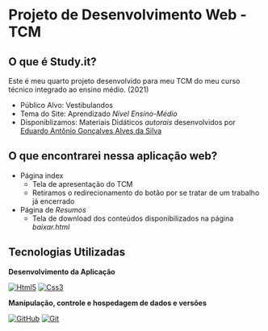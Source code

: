 # Projeto de Desenvolvimento Web - TCM
## O que é Study.it?

Este é meu quarto projeto desenvolvido para meu TCM do meu curso técnico integrado ao ensino médio. (2021)

* Público Alvo: Vestibulandos
* Tema do Site: Aprendizado _Nível Ensino-Médio_
* Disponiblizamos: Materiais Didáticos _autorais_ desenvolvidos por [Eduardo Antônio Gonçalves Alves da Silva](https://www.linkedin.com/in/eduardo-ant%C3%B4nio-gon%C3%A7alves-da-silva-b8b84b1b8/)

## O que encontrarei nessa aplicação web?

* Página index
    * Tela de apresentação do TCM
    * Retiramos o redirecionamento do botão por se tratar de um trabalho já encerrado
* Página de _Resumos_
    * Tela de download dos conteúdos disponibilizados na página _baixar.html_

## Tecnologias Utilizadas

**Desenvolvimento da Aplicação**

[![Html5](https://img.shields.io/badge/html5-FFFFFF?style=for-the-badge&logo=html5&logoColor=000)](https://docs.html5.com/)
[![Css3](https://img.shields.io/badge/Css-FFFFFF?style=for-the-badge&logo=css3&logoColor=000)](https://docs.css3.com/)

**Manipulação, controle e hospedagem de dados e versões**

[![GitHub](https://img.shields.io/badge/GitHub-FFFFFF?style=for-the-badge&logo=github&logoColor=000)](https://docs.github.com/)
[![Git](https://img.shields.io/badge/Git-FFFFFF?style=for-the-badge&logo=git&logoColor=000)](https://git-scm.com/doc)
